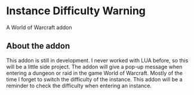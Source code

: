 # Instance Difficulty Warning
A World of Warcraft addon

## About the addon
This addon is still in development. I never worked with LUA before, so this will be a little side project.
The addon will give a pop-up message when entering a dungeon or raid in the game World of Warcraft. Mostly of the time I forget to switch the difficulty of the instance. This addon will be a reminder to check the difficulty when entering an instance.